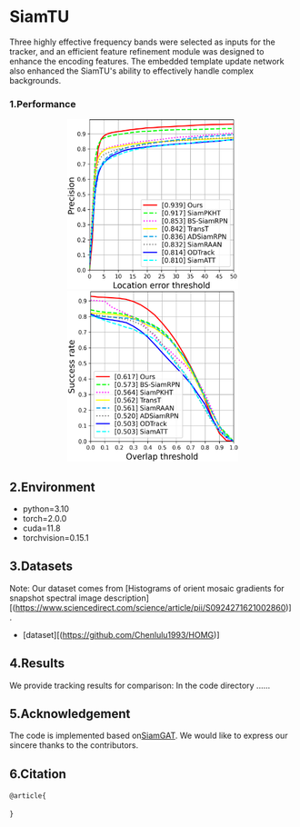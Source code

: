 # SiamTU
Three highly effective frequency bands were selected as inputs for the tracker, and an efficient feature refinement module was designed to enhance the encoding features. The embedded template update network also enhanced the SiamTU's ability to effectively handle complex backgrounds.

### 1.Performance
<div align=center><img width="300" height="300" src="https://github.com/ctb2/SiamTU/blob/main/precision_plot.png"/><img width="300" height="300" src="https://github.com/ctb2/SiamTU/blob/main/success_plot.png"/></div>


## 2.Environment
- python=3.10  
- torch=2.0.0  
- cuda=11.8 
- torchvision=0.15.1


## 3.Datasets

Note: Our dataset comes from [Histograms of orient mosaic gradients for snapshot spectral image description][(https://www.sciencedirect.com/science/article/pii/S0924271621002860)] .
* [dataset][(https://github.com/Chenlulu1993/HOMG)]

## 4.Results
We provide tracking results for comparison: In the code directory ......

## 5.Acknowledgement
The code is implemented based on[SiamGAT](https://github.com/ohhhyeahhh/SiamGAT). We would like to express our sincere thanks to the contributors.

## 6.Citation
```
@article{
  
}
```

